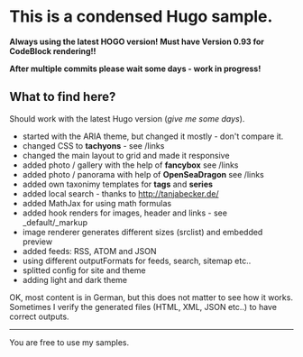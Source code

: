 # This is a condensed Hugo sample.

**Always using the latest HOGO version! Must have Version 0.93 for CodeBlock rendering!!**

**After multiple commits please wait some days - work in progress!**

## What to find here? 
Should work with the latest Hugo version (*give me some days*).

- started with the ARIA theme, but changed it mostly - don't compare it.
- changed CSS to **tachyons** - see /links
- changed the main layout to grid and made it responsive 
- added photo / gallery with the help of **fancybox** see /links
- added photo / panorama with help of **OpenSeaDragon** see /links
- added own taxonimy templates for **tags** and **series**
- added local search - thanks to http://tanjabecker.de/
- added MathJax for using math formulas
- added hook renders for images, header and links - see _default/_markup
- image renderer generates different sizes (srclist) and embedded preview
- added feeds: RSS, ATOM and JSON
- using different outputFormats for feeds, search, sitemap etc..
- splitted config for site and theme
- adding light and dark theme 

OK, most content is in German, but this does not matter to see how it works.
Sometimes I verify the generated files (HTML, XML, JSON etc..) to have correct outputs.

---

You are free to use my samples. 


